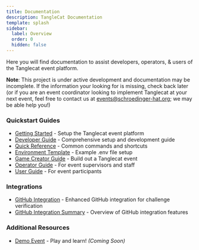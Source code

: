 ```yaml
---
title: Documentation
description: TangleCat Documentation
template: splash
sidebar:
  label: Overview
  order: 0
  hidden: false
---
```


Here you will find documentation to assist developers, operators, & users of the Tanglecat event platform.

**Note**: This project is under active development and documentation may be incomplete. If the information your looking for is missing, check back later (or if you are an event coordinator looking to implement Tanglecat at your next event, feel free to contact us at [events@schroedinger-hat.org](events@schroedinger-hat.org); we may be able help you!)


### Quickstart Guides

- [Getting Started](./getting-started) - Setup the Tanglecat event platform
- [Developer Guide](./dev-guide) - Comprehensive setup and development guide
- [Quick Reference](./quick-reference) - Common commands and shortcuts
- [Environment Template](./env-example) - Example .env file setup
- [Game Creator Guide](./creator-guide) - Build out a Tanglecat event
- [Operator Guide](./operator-guide) - For event supervisors and staff
- [User Guide](./user-guide) - For event participants

### Integrations

- [GitHub Integration](./github-integration) - Enhanced GitHub integration for challenge verification
- [GitHub Integration Summary](./github-integration-summary) - Overview of GitHub integration features

### Additional Resources

- [Demo Event](./demo-guide) - Play and learn! *(Coming Soon)*
